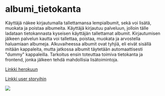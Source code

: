 # albumi_tietokanta

Käyttäjä näkee kirjautumalla tallettamansa lempialbumit, sekä voi lisätä, muokata ja poistaa albumeita. Käyttäjä kirjautuu palveluun, jolloin tälle ladataan tietokannasta kyseisen käyttäjän tallettamat albumit. Kirjautumisen jälkeen palvelun kautta voi tallettaa, poistaa, muokata ja arvostella haluamiaan albumeja. Alkuvaiheessa albumit ovat tyhjiä, eli eivät sisällä mitään kappaleita, mutta jatkossa albumit täytetään automaattisesti "dummy" kappaleilla. Tarkoitus ensin toteuttaa toimiva tietokanta ja frontend, jonka jälkeen tehdä mahdollisia lisätoimintoja.

[Linkki herokuun](https://albumit.herokuapp.com/)

[Linkki user storyihin](https://github.com/anttiromppanen/albumi_tietokanta/blob/master/documentation/albumit.txt)

![](https://i.imgur.com/xL7X6l9.png?1)

